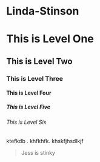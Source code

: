 # Linda-Stinson
<h1> This is Level One </h1>
<h2> This is Level Two </h2>
<h3> This is Level Three </h3>
<h4> This is Level Four </h4>
<h5> This is Level Five </h5>
<h6> This is Level Six </h6>
<p> ktefkdb . khfkhfk. khskfjhsdlkjf </P>
 
<blockquote> Jess is stinky </blockquote>
